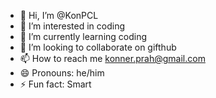 - 👋 Hi, I’m @KonPCL
- 👀 I’m interested in coding
- 🌱 I’m currently learning coding
- 💞️ I’m looking to collaborate on gifthub
- 📫 How to reach me konner.prah@gmail.com
- 😄 Pronouns: he/him
- ⚡ Fun fact: Smart

<!---
KonPCL/KonPCL is a ✨ special ✨ repository because its `README.md` (this file) appears on your GitHub profile.
You can click the Preview link to take a look at your changes.
--->
